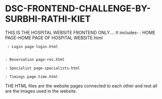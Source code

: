# DSC-FRONTEND-CHALLENGE-BY-SURBHI-RATHI-KIET

THIS IS THE HOSPITAL WEBSITE FRONTEND ONLY....
It includes-
: HOME PAGE-HOME PAGE OF HOSPITAL WEBSITE.html


     : Login page-login.html


    : Reservation page-res.html

    : Specialist page-specialists.html
    
    : Timings page-time.html

THE HTML files are the website pages connected to each other and rest all are the images used in the website.

